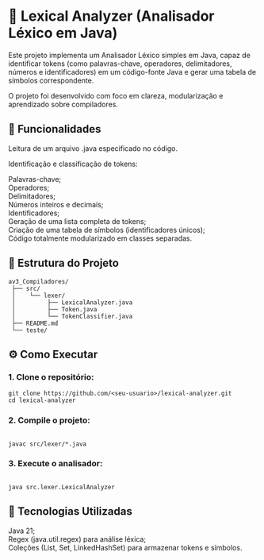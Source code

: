 # 🧠 Lexical Analyzer (Analisador Léxico em Java)

Este projeto implementa um Analisador Léxico simples em Java, capaz de identificar tokens (como palavras-chave, operadores, delimitadores, números e identificadores) em um código-fonte Java e gerar uma tabela de símbolos correspondente.

O projeto foi desenvolvido com foco em clareza, modularização e aprendizado sobre compiladores.

## 🚀 Funcionalidades

Leitura de um arquivo .java especificado no código.

Identificação e classificação de tokens:

Palavras-chave; <br>
Operadores; <br>
Delimitadores; <br>
Números inteiros e decimais; <br>
Identificadores; <br>
Geração de uma lista completa de tokens; <br>
Criação de uma tabela de símbolos (identificadores únicos); <br>
Código totalmente modularizado em classes separadas.

## 📂 Estrutura do Projeto

```
av3_Compiladores/
 ├── src/
 │    └── lexer/
 │         ├── LexicalAnalyzer.java
 │         ├── Token.java
 │         └── TokenClassifier.java
 ├── README.md
 └── teste/
```

## ⚙️ Como Executar

### 1. Clone o repositório:

```
git clone https://github.com/<seu-usuario>/lexical-analyzer.git
cd lexical-analyzer

```

### 2. Compile o projeto:

```

javac src/lexer/*.java

```

### 3. Execute o analisador:

```

java src.lexer.LexicalAnalyzer

```

## 🧱 Tecnologias Utilizadas

Java 21; <br>
Regex (java.util.regex) para análise léxica; <br>
Coleções (List, Set, LinkedHashSet) para armazenar tokens e símbolos.
